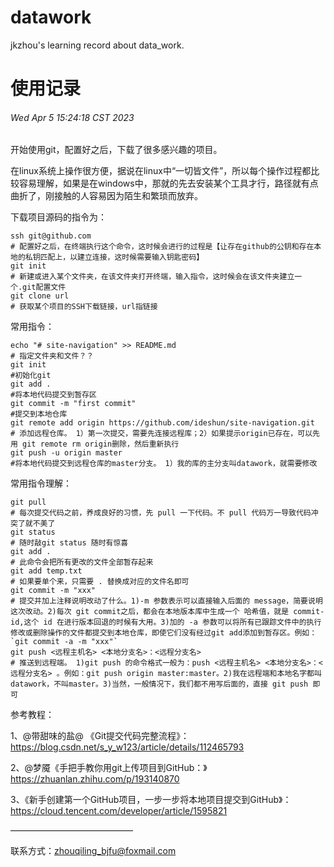 # datawork


jkzhou's learning record about data_work.



# 使用记录

###### Wed Apr 5 15:24:18 CST 2023

开始使用git，配置好之后，下载了很多感兴趣的项目。

在linux系统上操作很方便，据说在linux中“一切皆文件”，所以每个操作过程都比较容易理解，如果是在windows中，那就的先去安装某个工具才行，路径就有点曲折了，刚接触的人容易因为陌生和繁琐而放弃。


下载项目源码的指令为：

```shell
ssh git@github.com 
# 配置好之后，在终端执行这个命令，这时候会进行的过程是【让存在github的公钥和存在本地的私钥匹配上，以建立连接，这时候需要输入钥匙密码】
git init 
# 新建或进入某个文件夹，在该文件夹打开终端，输入指令，这时候会在该文件夹建立一个.git配置文件
git clone url 
# 获取某个项目的SSH下载链接，url指链接
```

常用指令：

```shell
echo "# site-navigation" >> README.md 
# 指定文件夹和文件？？
git init 
#初始化git
git add . 
#将本地代码提交到暂存区
git commit -m "first commit" 
#提交到本地仓库
git remote add origin https://github.com/ideshun/site-navigation.git 
# 添加远程仓库。 1）第一次提交，需要先连接远程库；2）如果提示origin已存在，可以先用 git remote rm origin删除，然后重新执行
git push -u origin master 
#将本地代码提交到远程仓库的master分支。 1）我的库的主分支叫datawork，就需要修改
```

常用指令理解：

```shell
git pull 
# 每次提交代码之前，养成良好的习惯，先 pull 一下代码。不 pull 代码万一导致代码冲突了就不美了
git status 
# 随时敲git status 随时有惊喜
git add . 
# 此命令会把所有更改的文件全部暂存起来
git add temp.txt 
# 如果要单个来，只需要 . 替换成对应的文件名即可
git commit -m "xxx" 
# 提交并加上注释说明改动了什么。1)-m 参数表示可以直接输入后面的 message，简要说明这次改动。2)每次 git commit之后，都会在本地版本库中生成一个 哈希值，就是 commit-id,这个 id 在进行版本回退的时候有大用。3)加的 -a 参数可以将所有已跟踪文件中的执行修改或删除操作的文件都提交到本地仓库，即使它们没有经过git add添加到暂存区。例如：`git commit -a -m "xxx"`
git push <远程主机名> <本地分支名>：<远程分支名> 
# 推送到远程端。 1)git push 的命令格式一般为：push <远程主机名> <本地分支名>：<远程分支名> 。例如：git push origin master:master。2)我在远程端和本地名字都叫datawork，不叫master。3)当然，一般情况下，我们都不用写后面的，直接 git push 即可
```

参考教程：

1、@带甜味的盐@ 《Git提交代码完整流程》：https://blog.csdn.net/s_y_w123/article/details/112465793

2、@梦魇《手把手教你用git上传项目到GitHub：》https://zhuanlan.zhihu.com/p/193140870

3、《新手创建第一个GitHub项目，一步一步将本地项目提交到GitHub》：https://cloud.tencent.com/developer/article/1595821


——————————————

联系方式：zhouqiling_bjfu@foxmail.com

